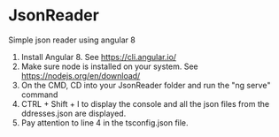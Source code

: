 # JsonReader
Simple json reader using angular 8

1. Install Angular 8. See https://cli.angular.io/
2. Make sure node is installed on your system. See https://nodejs.org/en/download/
3. On the CMD, CD into your JsonReader folder and run the "ng serve" command
4. CTRL + Shift + I to display the console and all the json files from the ddresses.json are displayed.
5. Pay attention to line 4 in the tsconfig.json file.